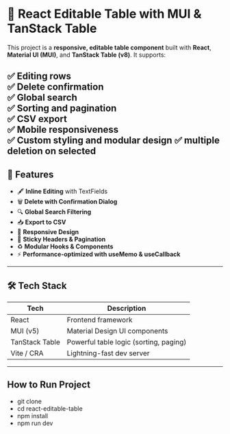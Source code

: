 # 🧾 React Editable Table with MUI & TanStack Table

This project is a **responsive, editable table component** built with **React**, **Material UI (MUI)**, and **TanStack Table (v8)**. It supports:

✅ Editing rows  
✅ Delete confirmation  
✅ Global search  
✅ Sorting and pagination  
✅ CSV export  
✅ Mobile responsiveness  
✅ Custom styling and modular design
✅ multiple deletion on selected
---


## 🚀 Features

- 🖋 **Inline Editing** with TextFields
- 🗑 **Delete with Confirmation Dialog**
- 🔍 **Global Search Filtering**
- 📥 **Export to CSV**
- 📱 **Responsive Design**
- 📄 **Sticky Headers & Pagination**
- ♻️ **Modular Hooks & Components**
- ⚡ **Performance-optimized with useMemo & useCallback**

---

## 🛠 Tech Stack

| Tech           | Description                             |
|----------------|-----------------------------------------|
| React          | Frontend framework                      |
| MUI (v5)       | Material Design UI components           |
| TanStack Table | Powerful table logic (sorting, paging) |
| Vite / CRA     | Lightning-fast dev server               |

---

## How to Run Project

- git clone <URL>
- cd react-editable-table
- npm install
- npm run dev


